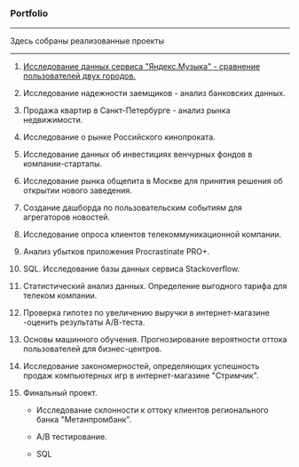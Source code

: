 
### Portfolio

______________________________________________________________________________________________________________________________________________

Здесь собраны реализованные проекты

______________________________________________________________________________________________________________________________________________
 
 1. [Исследование данных сервиса "Яндекс.Музыка" - сравнение пользователей двух городов.](https://github.com/qbm2022/Portfolio/tree/master/%D0%AF%D0%BD%D0%B4%D0%B5%D0%BA%D1%81_%D0%BC%D1%83%D0%B7%D1%8B%D0%BA%D0%B0)

 2. Исследование надежности заемщиков - анализ банковских данных.

 3. Продажа квартир в Санкт-Петербурге - анализ рынка недвижимости.

 4. Исследование о рынке Российского кинопроката.

 5. Исследование данных об инвестициях венчурных фондов в компании-стартапы.

 6. Исследование рынка общепита в Москве для принятия решения об открытии нового заведения.

 7. Создание дашборда по пользовательским событиям для агрегаторов новостей.

 8. Исследование опроса клиентов телекоммуникационной компании.

 9. Анализ убытков приложения Procrastinate PRO+.

10. SQL. Исследование базы данных сервиса Stackoverflow.

11. Статистический анализ данных. Определение выгодного тарифа для телеком компании.

12. Проверка гипотез по увеличению выручки в интернет-магазине -оценить результаты А/В-теста.

13. Основы машинного обучения. Прогнозирование вероятности оттока пользователей для бизнес-центров.

14. Исследование закономерностей, определяющих успешность продаж компьютерных игр в интернет-магазине "Стримчик".

15. Финальный проект.

    - Исследование склонности к оттоку клиентов регионального банка "Метанпромбанк".

    - А/В тестирование.

    - SQL
                                                                                              